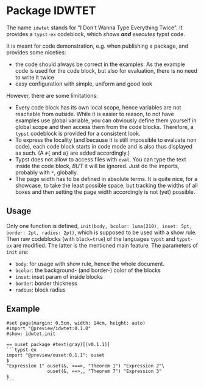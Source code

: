 # Package IDWTET
The name `idwtet` stands for "I Don't Wanna Type Everything Twice". It provides a `typst-ex` codeblock, which *shows **and** executes* typst code.

It is meant for code demonstration, e.g. when publishing a package, and provides some niceties:
- the code should always be correct in the examples: As the example code is used for the code block, but also for evaluation, there is no need to write it twice
- easy configuration with simple, uniform and good look

However, there are some limitations:
- Every code block has its own local scope, hence variables are not reachable from outside. While it is easier to reason, to not have examples use global variable, you can obviously define them yourself in global scope and then access them from the code blocks. Therefore, a `typst` codeblock is provided for a consistent look.
- To express the locality (and because it is still impossible to evaluate non code), each code block starts in code mode and is also thus displayed as such. (A `#{` and a`}` are added accordingly.)
- Typst does not allow to access files with `eval`. You can type the text inside the code block, *BUT* it will be ignored. Just do the imports, probably with `*`, globally.
- The page width has to be defined in absolute terms. It is quite nice, for a showcase, to take the least possible space, but tracking the widths of all boxes and then setting the page width accordingly is not (yet) possible.

## Usage
Only one function is defined,
`init(body, bcolor: luma(210), inset: 5pt, border: 2pt, radius: 2pt)`,
which is supposed to be used with a show rule. Then raw codeblocks (with `block=true`) of the languages `typst` and `typst-ex` are modified. The latter is the mentioned main feature.
The parameters of `init` are:
- `body`: for usage with show rule, hence the whole document.
- `bcolor`: the background- (and border-) color of the blocks
- `inset`: inset param of inside blocks
- `border`: border thickness
- `radius`: block radius

## Example
````typst
#set page(margin: 0.5cm, width: 14cm, height: auto)
#import "@preview/idwtet:0.1.0"
#show: idwtet.init

== ouset package #text(gray)[(v0.1.1)]
```typst-ex
import "@preview/ouset:0.1.1": ouset
$
"Expression 1" ouset(&, <==>, "Theorem 1") "Expression 2"\
               ouset(&, ==>,, "Theorem 7") "Expression 3"
$
```
````